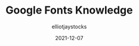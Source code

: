 ---
author: elliotjaystocks
date: 2021-12-07
tags:
  - fonts
  - typography
  - google
target_url: https://elliotjaystocks.com/blog/google-fonts-knowledge
title: Google Fonts Knowledge
---